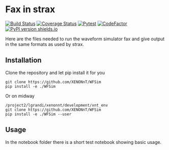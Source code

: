 # Fax in strax

[![Build Status](https://travis-ci.org/XENONnT/WFSim.svg?branch=master)](https://travis-ci.org/XENONnT/WFSim)
[![Coverage Status](https://coveralls.io/repos/github/XENONnT/WFSim/badge.svg?branch=ci_testing)](https://coveralls.io/github/XENONnT/WFSim?branch=ci_testing)
[![Pytest](https://github.com/XENONnT/WFSim/workflows/Pytest/badge.svg?branch=master)](https://github.com/XENONnT/WFSim/actions?query=workflow%3APytest)
[![CodeFactor](https://www.codefactor.io/repository/github/xenonnt/wfsim/badge)](https://www.codefactor.io/repository/github/xenonnt/wfsim)
[![PyPI version shields.io](https://img.shields.io/pypi/v/wfsim.svg)](https://pypi.python.org/pypi/wfsim/)

Here are the files needed to run the waveform simulator fax and give output in the same formats as used by strax.

## Installation

Clone the repository and let pip install it for you
```
git clone https://github.com/XENONnT/WFSim
pip install -e ./WFSim
```

Or on midway
```
/project2/lgrandi/xenonnt/development/xnt_env
git clone https://github.com/XENONnT/WFSim
pip install -e ./WFSim --user
```

## Usage
In the notebook folder there is a short test notebook showing basic usage.
